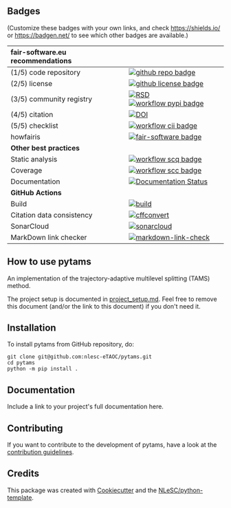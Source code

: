 ## Badges

(Customize these badges with your own links, and check https://shields.io/ or https://badgen.net/ to see which other badges are available.)

| fair-software.eu recommendations | |
| :-- | :--  |
| (1/5) code repository              | [![github repo badge](https://img.shields.io/badge/github-repo-000.svg?logo=github&labelColor=gray&color=blue)](git@github.com:nlesc-eTAOC/pytams) |
| (2/5) license                      | [![github license badge](https://img.shields.io/github/license/nlesc-eTAOC/pytams)](git@github.com:nlesc-eTAOC/pytams) |
| (3/5) community registry           | [![RSD](https://img.shields.io/badge/rsd-pytams-00a3e3.svg)](https://www.research-software.nl/software/pytams) [![workflow pypi badge](https://img.shields.io/pypi/v/pytams.svg?colorB=blue)](https://pypi.python.org/project/pytams/) |
| (4/5) citation                     | [![DOI](https://zenodo.org/badge/DOI/<replace-with-created-DOI>.svg)](https://doi.org/<replace-with-created-DOI>) |
| (5/5) checklist                    | [![workflow cii badge](https://bestpractices.coreinfrastructure.org/projects/<replace-with-created-project-identifier>/badge)](https://bestpractices.coreinfrastructure.org/projects/<replace-with-created-project-identifier>) |
| howfairis                          | [![fair-software badge](https://img.shields.io/badge/fair--software.eu-%E2%97%8F%20%20%E2%97%8F%20%20%E2%97%8F%20%20%E2%97%8F%20%20%E2%97%8B-yellow)](https://fair-software.eu) |
| **Other best practices**           | &nbsp; |
| Static analysis                    | [![workflow scq badge](https://sonarcloud.io/api/project_badges/measure?project=nlesc-eTAOC_pytams&metric=alert_status)](https://sonarcloud.io/dashboard?id=nlesc-eTAOC_pytams) |
| Coverage                           | [![workflow scc badge](https://sonarcloud.io/api/project_badges/measure?project=nlesc-eTAOC_pytams&metric=coverage)](https://sonarcloud.io/dashboard?id=nlesc-eTAOC_pytams) |
| Documentation                      | [![Documentation Status](https://readthedocs.org/projects/pytams/badge/?version=latest)](https://pytams.readthedocs.io/en/latest/?badge=latest) |
| **GitHub Actions**                 | &nbsp; |
| Build                              | [![build](git@github.com:nlesc-eTAOC/pytams/actions/workflows/build.yml/badge.svg)](git@github.com:nlesc-eTAOC/pytams/actions/workflows/build.yml) |
| Citation data consistency               | [![cffconvert](git@github.com:nlesc-eTAOC/pytams/actions/workflows/cffconvert.yml/badge.svg)](git@github.com:nlesc-eTAOC/pytams/actions/workflows/cffconvert.yml) |
| SonarCloud                         | [![sonarcloud](git@github.com:nlesc-eTAOC/pytams/actions/workflows/sonarcloud.yml/badge.svg)](git@github.com:nlesc-eTAOC/pytams/actions/workflows/sonarcloud.yml) |
| MarkDown link checker              | [![markdown-link-check](git@github.com:nlesc-eTAOC/pytams/actions/workflows/markdown-link-check.yml/badge.svg)](git@github.com:nlesc-eTAOC/pytams/actions/workflows/markdown-link-check.yml) |

## How to use pytams

An implementation of the trajectory-adaptive multilevel splitting (TAMS) method.

The project setup is documented in [project_setup.md](project_setup.md). Feel free to remove this document (and/or the link to this document) if you don't need it.

## Installation

To install pytams from GitHub repository, do:

```console
git clone git@github.com:nlesc-eTAOC/pytams.git
cd pytams
python -m pip install .
```

## Documentation

Include a link to your project's full documentation here.

## Contributing

If you want to contribute to the development of pytams,
have a look at the [contribution guidelines](CONTRIBUTING.md).

## Credits

This package was created with [Cookiecutter](https://github.com/audreyr/cookiecutter) and the [NLeSC/python-template](https://github.com/NLeSC/python-template).
